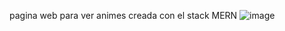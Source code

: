 pagina web para ver animes creada con el stack MERN
![image](https://user-images.githubusercontent.com/72781778/175749865-f577e69d-ef35-4a65-b60a-88690d2583b4.png)

